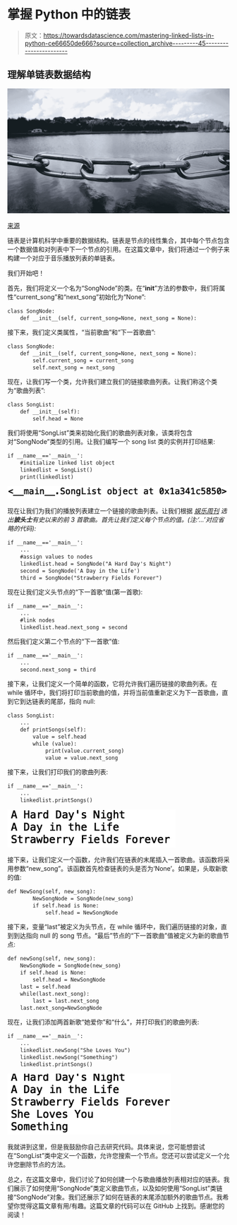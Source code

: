 # 掌握 Python 中的链表

> 原文：<https://towardsdatascience.com/mastering-linked-lists-in-python-ce66650de666?source=collection_archive---------45----------------------->

## 理解单链表数据结构

![](img/40b44e0b261149953e576f703004aec4.png)

[来源](https://www.pexels.com/photo/beautiful-calm-chain-chain-link-145683/)

链表是计算机科学中重要的数据结构。链表是节点的线性集合，其中每个节点包含一个数据值和对列表中下一个节点的引用。在这篇文章中，我们将通过一个例子来构建一个对应于音乐播放列表的单链表。

我们开始吧！

首先，我们将定义一个名为“SongNode”的类。在“__init__”方法的参数中，我们将属性“current_song”和“next_song”初始化为“None”:

```
class SongNode:
    def __init__(self, current_song=None, next_song = None):
```

接下来，我们定义类属性，“当前歌曲”和“下一首歌曲”:

```
class SongNode:
    def __init__(self, current_song=None, next_song = None):
        self.current_song = current_song
        self.next_song = next_song
```

现在，让我们写一个类，允许我们建立我们的链接歌曲列表。让我们称这个类为“歌曲列表”:

```
class SongList:
    def __init__(self):  
        self.head = None
```

我们将使用“SongList”类来初始化我们的歌曲列表对象，该类将包含对“SongNode”类型的引用。让我们编写一个 song list 类的实例并打印结果:

```
if __name__=='__main__':
    #initialize linked list object
    linkedlist = SongList()
    print(linkedlist)
```

![](img/dead4df375d5a5da9a9745ec1bbcd67d.png)

现在让我们为我们的播放列表建立一个链接的歌曲列表。让我们根据 [*娱乐周刊*](https://ew.com/music/2009/09/04/beatles-50-best-songs/) *选出**披头士**有史以来的前 3 首歌曲。首先让我们定义每个节点的值。(注:‘…’对应省略的代码):*

```
if __name__=='__main__':
    ... 
    #assign values to nodes 
    linkedlist.head = SongNode("A Hard Day's Night")
    second = SongNode('A Day in the Life')
    third = SongNode("Strawberry Fields Forever")
```

现在让我们定义头节点的“下一首歌”值(第一首歌):

```
if __name__=='__main__':
    ...
    #link nodes
    linkedlist.head.next_song = second
```

然后我们定义第二个节点的“下一首歌”值:

```
if __name__=='__main__':
    ...
    second.next_song = third
```

接下来，让我们定义一个简单的函数，它将允许我们遍历链接的歌曲列表。在 while 循环中，我们将打印当前歌曲的值，并将当前值重新定义为下一首歌曲，直到它到达链表的尾部，指向 null:

```
class SongList:   
    ...
    def printSongs(self): 
        value = self.head 
        while (value): 
            print(value.current_song) 
            value = value.next_song
```

接下来，让我们打印我们的歌曲列表:

```
if __name__=='__main__':
    ...
    linkedlist.printSongs()
```

![](img/b30a4e4c568f219afb5618d9d7c004f6.png)

接下来，让我们定义一个函数，允许我们在链表的末尾插入一首歌曲。该函数将采用参数“new_song”。该函数首先检查链表的头是否为‘None’。如果是，头取新歌的值:

```
def NewSong(self, new_song):
        NewSongNode = SongNode(new_song)
        if self.head is None:
            self.head = NewSongNode
```

接下来，变量“last”被定义为头节点，在 while 循环中，我们遍历链接的对象，直到到达指向 null 的 song 节点。“最后”节点的“下一首歌曲”值被定义为新的歌曲节点:

```
def newSong(self, new_song):
    NewSongNode = SongNode(new_song)
    if self.head is None:
        self.head = NewSongNode
    last = self.head
    while(last.next_song):
        last = last.next_song
    last.next_song=NewSongNode
```

现在，让我们添加两首新歌“她爱你”和“什么”，并打印我们的歌曲列表:

```
if __name__=='__main__':
    ...
    linkedlist.newSong("She Loves You")
    linkedlist.newSong("Something")
    linkedlist.printSongs()
```

![](img/57d50dda94933f5385b27b55c9b915c3.png)

我就讲到这里，但是我鼓励你自己去研究代码。具体来说，您可能想尝试在“SongList”类中定义一个函数，允许您搜索一个节点。您还可以尝试定义一个允许您删除节点的方法。

总之，在这篇文章中，我们讨论了如何创建一个与歌曲播放列表相对应的链表。我们展示了如何使用“SongNode”类定义歌曲节点，以及如何使用“SongList”类链接“SongNode”对象。我们还展示了如何在链表的末尾添加额外的歌曲节点。我希望你觉得这篇文章有用/有趣。这篇文章的代码可以在 GitHub 上找到。感谢您的阅读！